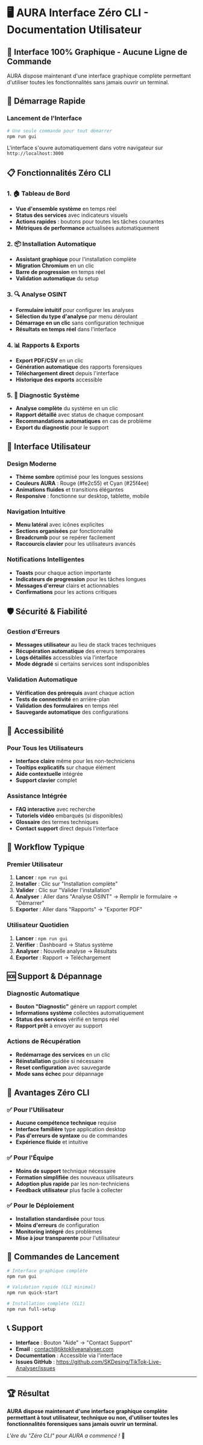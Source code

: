 # 🖥️ AURA Interface Zéro CLI - Documentation Utilisateur

## 🎯 **Interface 100% Graphique - Aucune Ligne de Commande**

AURA dispose maintenant d'une interface graphique complète permettant d'utiliser toutes les fonctionnalités sans jamais ouvrir un terminal.

## 🚀 **Démarrage Rapide**

### **Lancement de l'Interface**
```bash
# Une seule commande pour tout démarrer
npm run gui
```

L'interface s'ouvre automatiquement dans votre navigateur sur `http://localhost:3000`

## 📋 **Fonctionnalités Zéro CLI**

### **1. 🏠 Tableau de Bord**
- **Vue d'ensemble système** en temps réel
- **Status des services** avec indicateurs visuels
- **Actions rapides** : boutons pour toutes les tâches courantes
- **Métriques de performance** actualisées automatiquement

### **2. 📦 Installation Automatique**
- **Assistant graphique** pour l'installation complète
- **Migration Chromium** en un clic
- **Barre de progression** en temps réel
- **Validation automatique** du setup

### **3. 🔍 Analyse OSINT**
- **Formulaire intuitif** pour configurer les analyses
- **Sélection du type d'analyse** par menu déroulant
- **Démarrage en un clic** sans configuration technique
- **Résultats en temps réel** dans l'interface

### **4. 📊 Rapports & Exports**
- **Export PDF/CSV** en un clic
- **Génération automatique** des rapports forensiques
- **Téléchargement direct** depuis l'interface
- **Historique des exports** accessible

### **5. 🔧 Diagnostic Système**
- **Analyse complète** du système en un clic
- **Rapport détaillé** avec status de chaque composant
- **Recommandations automatiques** en cas de problème
- **Export du diagnostic** pour le support

## 🎨 **Interface Utilisateur**

### **Design Moderne**
- **Thème sombre** optimisé pour les longues sessions
- **Couleurs AURA** : Rouge (#fe2c55) et Cyan (#25f4ee)
- **Animations fluides** et transitions élégantes
- **Responsive** : fonctionne sur desktop, tablette, mobile

### **Navigation Intuitive**
- **Menu latéral** avec icônes explicites
- **Sections organisées** par fonctionnalité
- **Breadcrumb** pour se repérer facilement
- **Raccourcis clavier** pour les utilisateurs avancés

### **Notifications Intelligentes**
- **Toasts** pour chaque action importante
- **Indicateurs de progression** pour les tâches longues
- **Messages d'erreur** clairs et actionnables
- **Confirmations** pour les actions critiques

## 🛡️ **Sécurité & Fiabilité**

### **Gestion d'Erreurs**
- **Messages utilisateur** au lieu de stack traces techniques
- **Récupération automatique** des erreurs temporaires
- **Logs détaillés** accessibles via l'interface
- **Mode dégradé** si certains services sont indisponibles

### **Validation Automatique**
- **Vérification des prérequis** avant chaque action
- **Tests de connectivité** en arrière-plan
- **Validation des formulaires** en temps réel
- **Sauvegarde automatique** des configurations

## 📱 **Accessibilité**

### **Pour Tous les Utilisateurs**
- **Interface claire** même pour les non-techniciens
- **Tooltips explicatifs** sur chaque élément
- **Aide contextuelle** intégrée
- **Support clavier** complet

### **Assistance Intégrée**
- **FAQ interactive** avec recherche
- **Tutoriels vidéo** embarqués (si disponibles)
- **Glossaire** des termes techniques
- **Contact support** direct depuis l'interface

## 🔄 **Workflow Typique**

### **Premier Utilisateur**
1. **Lancer** : `npm run gui`
2. **Installer** : Clic sur "Installation complète"
3. **Valider** : Clic sur "Valider l'installation"
4. **Analyser** : Aller dans "Analyse OSINT" → Remplir le formulaire → "Démarrer"
5. **Exporter** : Aller dans "Rapports" → "Exporter PDF"

### **Utilisateur Quotidien**
1. **Lancer** : `npm run gui`
2. **Vérifier** : Dashboard → Status système
3. **Analyser** : Nouvelle analyse → Résultats
4. **Exporter** : Rapport → Téléchargement

## 🆘 **Support & Dépannage**

### **Diagnostic Automatique**
- **Bouton "Diagnostic"** génère un rapport complet
- **Informations système** collectées automatiquement
- **Status des services** vérifié en temps réel
- **Rapport prêt** à envoyer au support

### **Actions de Récupération**
- **Redémarrage des services** en un clic
- **Réinstallation** guidée si nécessaire
- **Reset configuration** avec sauvegarde
- **Mode sans échec** pour dépannage

## 🎯 **Avantages Zéro CLI**

### **✅ Pour l'Utilisateur**
- **Aucune compétence technique** requise
- **Interface familière** type application desktop
- **Pas d'erreurs de syntaxe** ou de commandes
- **Expérience fluide** et intuitive

### **✅ Pour l'Équipe**
- **Moins de support** technique nécessaire
- **Formation simplifiée** des nouveaux utilisateurs
- **Adoption plus rapide** par les non-techniciens
- **Feedback utilisateur** plus facile à collecter

### **✅ Pour le Déploiement**
- **Installation standardisée** pour tous
- **Moins d'erreurs** de configuration
- **Monitoring intégré** des problèmes
- **Mise à jour transparente** pour l'utilisateur

## 🚀 **Commandes de Lancement**

```bash
# Interface graphique complète
npm run gui

# Validation rapide (CLI minimal)
npm run quick-start

# Installation complète (CLI)
npm run full-setup
```

## 📞 **Support**

- **Interface** : Bouton "Aide" → "Contact Support"
- **Email** : contact@tiktokliveanalyser.com
- **Documentation** : Accessible via l'interface
- **Issues GitHub** : https://github.com/SKDesing/TikTok-Live-Analyser/issues

---

## 🏆 **Résultat**

**AURA dispose maintenant d'une interface graphique complète permettant à tout utilisateur, technique ou non, d'utiliser toutes les fonctionnalités forensiques sans jamais ouvrir un terminal.**

*L'ère du "Zéro CLI" pour AURA a commencé !* 🎉